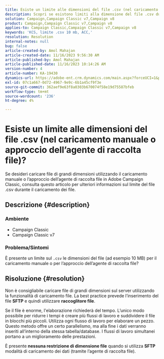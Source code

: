 ```yaml
---
title: Esiste un limite alle dimensioni del file .csv (nel caricamento manuale o approccio dell’agente di raccolta file)?
description: Scopri se esistono limiti alla dimensione del file .csv durante il caricamento utilizzando il caricamento manuale o l’approccio dell’agente di raccolta file in Adobe Campaign Classic.
solution: Campaign,Campaign Classic v7,Campaign v8
product: Campaign,Campaign Classic v7,Campaign v8
applies-to: Campaign Classic,Campaign Classic v7,Campaign v8
keywords: 'KCS, limite .csv 10 mb, ACC,'
resolution: Resolution
internal-notes: null
bug: false
article-created-by: Amol Mahajan
article-created-date: 11/16/2023 9:56:30 AM
article-published-by: Amol Mahajan
article-published-date: 11/16/2023 10:14:26 AM
version-number: 4
article-number: KA-19430
dynamics-url: https://adobe-ent.crm.dynamics.com/main.aspx?forceUCI=1&pagetype=entityrecord&etn=knowledgearticle&id=3ea17268-6684-ee11-8179-6045bd006b4b
exl-id: 07c1a667-0d72-4967-9e9c-6b1a45cf9f3e
source-git-commit: 362aef9e63f8a0303b670074f58e19d75587bfeb
workflow-type: tm+mt
source-wordcount: '236'
ht-degree: 4%

---
```


# Esiste un limite alle dimensioni del file .csv (nel caricamento manuale o approccio dell’agente di raccolta file)?


Se desideri caricare file di grandi dimensioni utilizzando il caricamento manuale o l’approccio dell’agente di raccolta file in Adobe Campaign Classic, consulta questo articolo per ulteriori informazioni sul limite del file .csv durante il caricamento dei file.

## Descrizione {#description}


### <b>Ambiente</b>

- Campaign Classic
- Campaign Classic v7




### <b>Problema/Sintomi</b>

È presente un limite sul `.csv` le dimensioni del file (ad esempio 10 MB) per il caricamento manuale o per l’approccio dell’agente di raccolta file?


## Risoluzione {#resolution}


Non è consigliabile caricare file di grandi dimensioni sul server utilizzando la funzionalità di caricamento file. La best practice prevede l’inserimento del file <b>SFTP</b> e quindi utilizzare <b>raccoglitore file</b>.

Se il file è enorme, l&#39;elaborazione richiederà del tempo. L’unico modo possibile per ridurre i tempi è creare più flussi di lavoro e suddividere il file in blocchi più piccoli. Utilizza ogni flusso di lavoro per elaborare un pezzo. Questo metodo offre un certo parallelismo, ma alla fine i dati verranno inseriti all’interno della stessa tabella/database. I flussi di lavoro simultanei portano a un miglioramento delle prestazioni.

È presente <b>nessuna restrizione di dimensione file</b> quando si utilizza <b>SFTP</b> modalità di caricamento dei dati (tramite l’agente di raccolta file).
